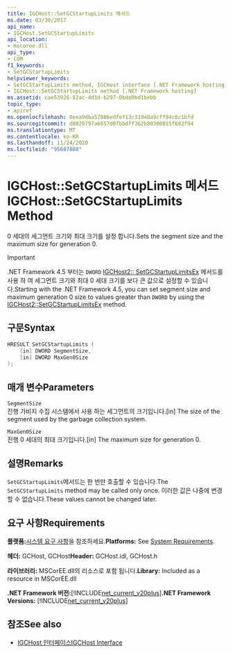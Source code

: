```yaml
---
title: IGCHost::SetGCStartupLimits 메서드
ms.date: 03/30/2017
api_name:
- IGCHost.SetGCStartupLimits
api_location:
- mscoree.dll
api_type:
- COM
f1_keywords:
- SetGCStartupLimits
helpviewer_keywords:
- SetGCStartupLimits method, IGCHost interface [.NET Framework hosting]
- IGCHost::SetGCStartupLimits method [.NET Framework hosting]
ms.assetid: cae53926-82ac-4d1d-b297-0bde0bd1bebb
topic_type:
- apiref
ms.openlocfilehash: 0eea9dba57886edfef13c31948a9cff94c6c1bfd
ms.sourcegitcommit: d8020797a6657d0fbbdff362b80300815f682f94
ms.translationtype: MT
ms.contentlocale: ko-KR
ms.lasthandoff: 11/24/2020
ms.locfileid: "95687888"
---
```

# <a name="igchostsetgcstartuplimits-method"></a><span data-ttu-id="21d39-102">IGCHost::SetGCStartupLimits 메서드</span><span class="sxs-lookup"><span data-stu-id="21d39-102">IGCHost::SetGCStartupLimits Method</span></span>

<span data-ttu-id="21d39-103">0 세대의 세그먼트 크기와 최대 크기를 설정 합니다.</span><span class="sxs-lookup"><span data-stu-id="21d39-103">Sets the segment size and the maximum size for generation 0.</span></span>  
  
> [!IMPORTANT]
> <span data-ttu-id="21d39-104">.NET Framework 4.5 부터는 `DWORD` [IGCHost2:: SetGCStartupLimitsEx](igchost2-setgcstartuplimitsex-method.md) 메서드를 사용 하 여 세그먼트 크기와 최대 0 세대 크기를 보다 큰 값으로 설정할 수 있습니다.</span><span class="sxs-lookup"><span data-stu-id="21d39-104">Starting with the .NET Framework 4.5, you can set segment size and maximum generation 0 size to values greater than `DWORD` by using the [IGCHost2::SetGCStartupLimitsEx](igchost2-setgcstartuplimitsex-method.md) method.</span></span>  
  
## <a name="syntax"></a><span data-ttu-id="21d39-105">구문</span><span class="sxs-lookup"><span data-stu-id="21d39-105">Syntax</span></span>  
  
```cpp  
HRESULT SetGCStartupLimits (  
    [in] DWORD SegmentSize,  
    [in] DWORD MaxGen0Size  
);  
```  
  
## <a name="parameters"></a><span data-ttu-id="21d39-106">매개 변수</span><span class="sxs-lookup"><span data-stu-id="21d39-106">Parameters</span></span>  

 `SegmentSize`  
 <span data-ttu-id="21d39-107">진행 가비지 수집 시스템에서 사용 하는 세그먼트의 크기입니다.</span><span class="sxs-lookup"><span data-stu-id="21d39-107">[in] The size of the segment used by the garbage collection system.</span></span>  
  
 `MaxGen0Size`  
 <span data-ttu-id="21d39-108">진행 0 세대의 최대 크기입니다.</span><span class="sxs-lookup"><span data-stu-id="21d39-108">[in] The maximum size for generation 0.</span></span>  
  
## <a name="remarks"></a><span data-ttu-id="21d39-109">설명</span><span class="sxs-lookup"><span data-stu-id="21d39-109">Remarks</span></span>  

 <span data-ttu-id="21d39-110">`SetGCStartupLimits`메서드는 한 번만 호출할 수 있습니다.</span><span class="sxs-lookup"><span data-stu-id="21d39-110">The `SetGCStartupLimits` method may be called only once.</span></span> <span data-ttu-id="21d39-111">이러한 값은 나중에 변경할 수 없습니다.</span><span class="sxs-lookup"><span data-stu-id="21d39-111">These values cannot be changed later.</span></span>  
  
## <a name="requirements"></a><span data-ttu-id="21d39-112">요구 사항</span><span class="sxs-lookup"><span data-stu-id="21d39-112">Requirements</span></span>  

 <span data-ttu-id="21d39-113">**플랫폼:**[시스템 요구 사항](../../get-started/system-requirements.md)을 참조하세요.</span><span class="sxs-lookup"><span data-stu-id="21d39-113">**Platforms:** See [System Requirements](../../get-started/system-requirements.md).</span></span>  
  
 <span data-ttu-id="21d39-114">**헤더:** GCHost, GCHost</span><span class="sxs-lookup"><span data-stu-id="21d39-114">**Header:** GCHost.idl, GCHost.h</span></span>  
  
 <span data-ttu-id="21d39-115">**라이브러리:** MSCorEE.dll의 리소스로 포함 됩니다.</span><span class="sxs-lookup"><span data-stu-id="21d39-115">**Library:** Included as a resource in MSCorEE.dll</span></span>  
  
 <span data-ttu-id="21d39-116">**.NET Framework 버전:**[!INCLUDE[net_current_v20plus](../../../../includes/net-current-v20plus-md.md)]</span><span class="sxs-lookup"><span data-stu-id="21d39-116">**.NET Framework Versions:** [!INCLUDE[net_current_v20plus](../../../../includes/net-current-v20plus-md.md)]</span></span>  
  
## <a name="see-also"></a><span data-ttu-id="21d39-117">참조</span><span class="sxs-lookup"><span data-stu-id="21d39-117">See also</span></span>

- [<span data-ttu-id="21d39-118">IGCHost 인터페이스</span><span class="sxs-lookup"><span data-stu-id="21d39-118">IGCHost Interface</span></span>](igchost-interface.md)
